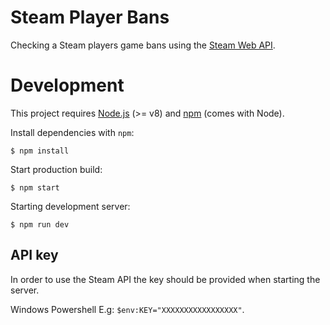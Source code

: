 # Steam Player Bans

Checking a Steam players game bans using the [Steam Web API](https://developer.valvesoftware.com/wiki/Steam_Web_API).

# Development

This project requires [Node.js](http://nodejs.org/) (>= v8) and [npm](https://npmjs.org/) (comes with Node).

Install dependencies with `npm`:

    $ npm install

Start production build:

    $ npm start

Starting development server:

    $ npm run dev


## API key

In order to use the Steam API the key should be provided when starting the server.

Windows Powershell E.g: `$env:KEY="XXXXXXXXXXXXXXXXX"`.
